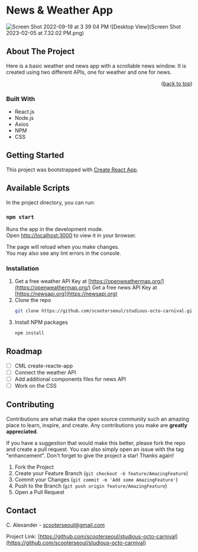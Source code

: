 # News & Weather App

![Screen Shot 2022-09-19 at 3 39 04 PM](https://user-images.githubusercontent.com/99179952/190972130-92562d7e-3fca-4984-81af-19c59459610b.png)
![Desktop View](Screen Shot 2023-02-05 at 7.32.02 PM.png)

## About The Project


Here is a basic weather and news app with a scrollable news window. It is created using two different APIs, one for weather and one for news.

<p align="right">(<a href="#readme-top">back to top</a>)</p>

### Built With

- React.js
- Node.js
- Axios
- NPM
- CSS

## Getting Started

This project was bootstrapped with [Create React App](https://github.com/facebook/create-react-app).

## Available Scripts

In the project directory, you can run:

### `npm start`

Runs the app in the development mode.\
Open [http://localhost:3000](http://localhost:3000) to view it in your browser.

The page will reload when you make changes.\
You may also see any lint errors in the console.

### Installation

1. Get a free weather API Key at [https://openweathermap.org/](https://openweathermap.org/)
   Get a free news API Key at [https://newsapi.org](https://newsapi.org)
2. Clone the repo
   ```sh
   git clone https://github.com/scooterseoul/studious-octo-carnival.git
   ```
3. Install NPM packages
   ```sh
   npm install
   ```

## Roadmap

- [ ] CML create-reacte-app
- [ ] Connect the weather API
- [ ] Add additional components files for news API
- [ ] Work on the CSS

## Contributing

Contributions are what make the open source community such an amazing place to learn, inspire, and create. Any contributions you make are **greatly appreciated**.

If you have a suggestion that would make this better, please fork the repo and create a pull request. You can also simply open an issue with the tag "enhancement".
Don't forget to give the project a star! Thanks again!

1. Fork the Project
2. Create your Feature Branch (`git checkout -b feature/AmazingFeature`)
3. Commit your Changes (`git commit -m 'Add some AmazingFeature'`)
4. Push to the Branch (`git push origin feature/AmazingFeature`)
5. Open a Pull Request

## Contact

C. Alexander - scooterseoul@gmail.com

Project Link: [https://github.com/scooterseoul/studious-octo-carnival](https://github.com/scooterseoul/studious-octo-carnival)
